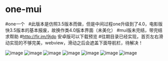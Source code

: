 # one-mui
#one一个  
#此版本是仿照3.5版本而做，但是中间过程one升级到了4.0，电影版快3.5版本的基本报废，故换作类4.0版本界面（未美化）
#mui版未完结，带完结求帮助
#http://fir.im/9jdp 安卓版可以下载预览
#往期目录已经实现，首页左右滑动实现的不够完美，webview，滑动之后会遮盖下面导航栏，待解决！

![image](https://github.com/yogu2017/one-mui/raw/master/screenshot/1.gif)
![image](https://github.com/yogu2017/one-mui/raw/master/screenshot/1.png)
![image](https://github.com/yogu2017/one-mui/raw/master/screenshot/2.png)
![image](https://github.com/yogu2017/one-mui/raw/master/screenshot/3.png)
![image](https://github.com/yogu2017/one-mui/raw/master/screenshot/4.png)
![image](https://github.com/yogu2017/one-mui/raw/master/screenshot/5.png)
![image](https://github.com/yogu2017/one-mui/raw/master/screenshot/6.png)
